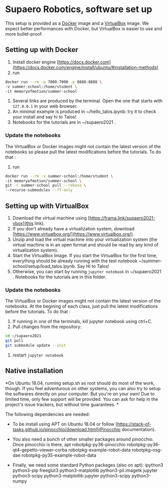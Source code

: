 # Supaero Robotics, software set up

This setup is provided as a [Docker](https://www.docker.com/) image and a [VirtualBox](https://www.virtualbox.org/)
image. We expect better performances with Docker, but VirtualBox is easier to use and more bullet-proof.

## Setting up with Docker

1. Install docker engine [https://docs.docker.com](https://docs.docker.com/engine/install/ubuntu/#installation-methods) 
1. run
```bash
docker run --rm -p 7000:7000 -p 8888:8888 \
-v summer-school:/home/student \
-it memoryofmotion/summer-school
```
1. Several links are produced by the terminal. Open the one that starts with `127.0.0.1` in your web browser.
1. An minimal example is produced in ~/hello_talos.ipynb: try it to check your install and say hi to Talos!
1. Notebooks for the tutorials are in ~/supaero2021 .


### Update the notebooks

The VirtualBox or Docker images might not contain the latest version of the notebooks so please pull the latest modifications before the tutorials. To do that :
1. run
```bash
docker run --rm -v summer-school:/home/student \
-it memoryofmotion/summer-school \
git -C summer-school pull --rebase \
--recurse-submodules --ff-only
```

## Setting up with VirtualBox

1. Download the virtual machine using [https://frama.link/supaero2021-vbox](this link).
1. If you don't already have a virtualization system, download [https://www.virtualbox.org/](https://www.virtualbox.org/).
1. Unzip and load the virtual machine into your virtualization system (the virtual machine is in an open format and should be read by any kind of virtualization system).
1. Start the VirtualBox Image. If you start the VirtualBox for the first time, everything should be already running with the test notebook ~/summer-school/setup/load_talos.ipynb. Say Hi to Talos!
1. Otherwise, you can start by running ```jupyter notebook``` in ~/supaero2021 . Notebooks for the tutorials are in this folder.

### Update the notebooks

The VirtualBox or Docker images might not contain the latest version of the notebooks.
At the begining of each class, just pull the latest modifications before the tutorials. To do that :
1. If running in one of the terminals, kill jupyter notebook using ctrl+C.
1. Pull changes from the repository:
```bash
cd ~/supaero2021
git pull
git submodule update --init
```
1. restart ```jupyter notebook```


## Native installation

*On Ubuntu 18.04, running setup.sh as root should do most of the work, though. 
If you feel adventurous on other systems, you can also try to setup the softwares directly on your computer. But you're on your own! Due
to limited time, only few support will be provided. You can ask for help in the project's issue trackers,
but without time guarantees. *

The following dependencies are needed:

- To be install using APT on Ubuntu 18.04 or follow [https://stack-of-tasks.github.io/pinocchio/download.html](Pinocchio documentation).

- You also need a bunch of other smaller packages around pinocchio. Once pinocchio is there, apt robotpkg-py36-pinocchio robotpkg-py36-qt4-gepetto-viewer-corba robotpkg-example-robot-data robotpkg-osg-dae robotpkg-py35-example-robot-data

- Finally, we need some standard Python packages (also on apt): ipython3 python3-pip freeglut3 python3-matplotlib python3-pil.imagetk jupyter python3-scipy python3-matplotlib jupyter python3-scipy python3-numpy 
